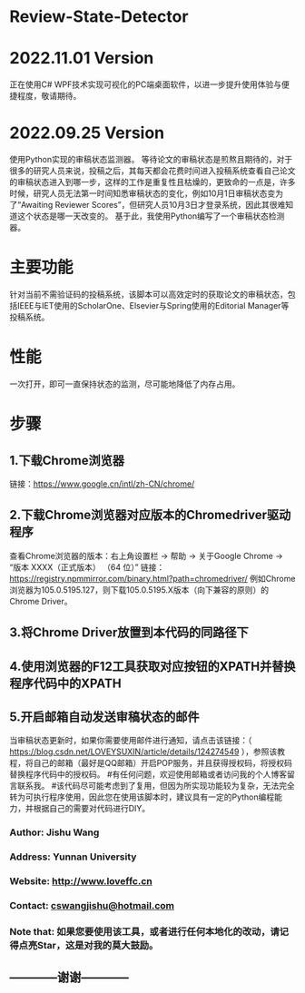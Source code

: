 # Review-State-Detector
# 2022.11.01 Version
正在使用C# WPF技术实现可视化的PC端桌面软件，以进一步提升使用体验与便捷程度，敬请期待。
# 2022.09.25 Version 
使用Python实现的审稿状态监测器。
等待论文的审稿状态是煎熬且期待的，对于很多的研究人员来说，投稿之后，其每天都会花费时间进入投稿系统查看自己论文的审稿状态进入到哪一步，这样的工作是重复性且枯燥的，更致命的一点是，许多时候，研究人员无法第一时间知悉审稿状态的变化，例如10月1日审稿状态变为了“Awaiting Reviewer Scores”，但研究人员10月3日才登录系统，因此其很难知道这个状态是哪一天改变的。
基于此，我使用Python编写了一个审稿状态检测器。
# 主要功能
针对当前不需验证码的投稿系统，该脚本可以高效定时的获取论文的审稿状态，包括IEEE与IET使用的ScholarOne、Elsevier与Spring使用的Editorial Manager等投稿系统。
# 性能
一次打开，即可一直保持状态的监测，尽可能地降低了内存占用。
# 步骤
## 1.下载Chrome浏览器
链接：https://www.google.cn/intl/zh-CN/chrome/
## 2.下载Chrome浏览器对应版本的Chromedriver驱动程序
查看Chrome浏览器的版本：右上角设置栏 -> 帮助 -> 关于Google Chrome -> “版本 XXXX（正式版本） （64 位）”
链接：https://registry.npmmirror.com/binary.html?path=chromedriver/
例如Chrome浏览器为105.0.5195.127，则下载105.0.5195.X版本（向下兼容的原则）的Chrome Driver。
## 3.将Chrome Driver放置到本代码的同路径下
## 4.使用浏览器的F12工具获取对应按钮的XPATH并替换程序代码中的XPATH
## 5.开启邮箱自动发送审稿状态的邮件
当审稿状态更新时，如果你需要使用邮件进行通知，请点击该链接：（ https://blog.csdn.net/LOVEYSUXIN/article/details/124274549 ），参照该教程，将自己的邮箱（最好是QQ邮箱）开启POP服务，并且获得授权码，将授权码替换程序代码中的授权码。
#有任何问题，欢迎使用邮箱或者访问我的个人博客留言联系我。
#该代码尽可能考虑到了复用，但因为所实现功能较为复杂，无法完全转为可执行程序使用，因此您在使用该脚本时，建议具有一定的Python编程能力，并根据自己的需要对代码进行DIY。
### Author: Jishu Wang
### Address: Yunnan University
### Website: http://www.loveffc.cn
### Contact: cswangjishu@hotmail.com
### Note that: 如果您要使用该工具，或者进行任何本地化的改动，请记得点亮Star，这是对我的莫大鼓励。
## ————谢谢————

